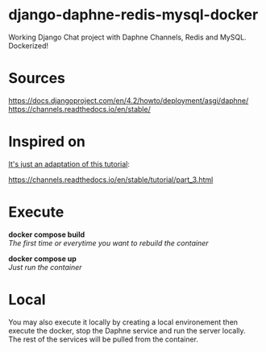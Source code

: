 # django-daphne-redis-mysql-docker
Working Django Chat project with Daphne Channels, Redis and MySQL.  Dockerized!

# Sources


https://docs.djangoproject.com/en/4.2/howto/deployment/asgi/daphne/<br>
https://channels.readthedocs.io/en/stable/

# Inspired on

<u>It's just an adaptation of this tutorial</u>:

https://channels.readthedocs.io/en/stable/tutorial/part_3.html

# Execute

**docker compose build**<br>
<i>The first time or everytime you want to rebuild the container</i>

**docker compose up**<br>
<i>Just run the container</i>

# Local

You may also execute it locally by creating a local environement then execute the docker, stop the Daphne service and run the server locally.<br>
The rest of the services will be pulled from the container.
